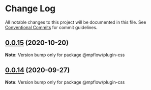 # Change Log

All notable changes to this project will be documented in this file.
See [Conventional Commits](https://conventionalcommits.org) for commit guidelines.

## [0.0.15](https://git.code.oa.com/wxweb/mpflow/compare/@mpflow/plugin-css@0.0.14...@mpflow/plugin-css@0.0.15) (2020-10-20)

**Note:** Version bump only for package @mpflow/plugin-css

## [0.0.14](https://git.code.oa.com/wxweb/mpflow/compare/@mpflow/plugin-css@0.0.13...@mpflow/plugin-css@0.0.14) (2020-09-27)

**Note:** Version bump only for package @mpflow/plugin-css
